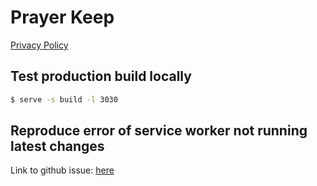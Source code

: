 # Prayer Keep

[Privacy Policy](https://docs.google.com/document/d/e/2PACX-1vRWllhYMIteHXqMuoeOEcWj5qIvBQRmwOsl57aWOSf-Oocjtk0Ib5JuPg38l8f-joM0Pa2rDEuiq1Ph/pub)

## Test production build locally

```bash
$ serve -s build -l 3030
```

## Reproduce error of service worker not running latest changes

Link to github issue: [here](https://github.com/facebook/create-react-app/issues/5316)
